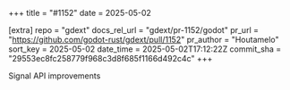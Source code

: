 +++
title = "#1152"
date = 2025-05-02

[extra]
repo = "gdext"
docs_rel_url = "gdext/pr-1152/godot"
pr_url = "https://github.com/godot-rust/gdext/pull/1152"
pr_author = "Houtamelo"
sort_key = 2025-05-02
date_time = 2025-05-02T17:12:22Z
commit_sha = "29553ec8fc258779f968c3d8f685f1166d492c4c"
+++

Signal API improvements
